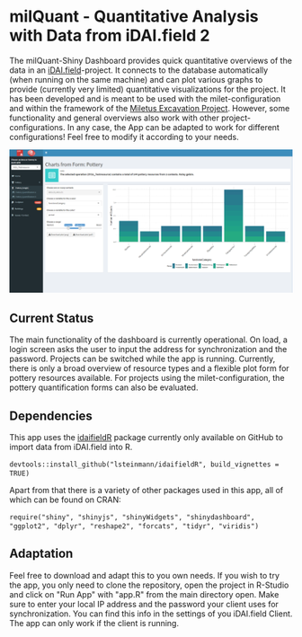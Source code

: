 # milQuant - Quantitative Analysis with Data from iDAI.field 2

The milQuant-Shiny Dashboard provides quick quantitative overviews of the data in an [iDAI.field](https://github.com/dainst/idai-field)-project. It connects to the database automatically (when running on the same machine) and can plot various graphs to provide (currently very limited) quantitative visualizations for the project. It has been developed and is meant to be used with the milet-configuration and within the framework of the [Miletus Excavation Project](https://www.kulturwissenschaften.uni-hamburg.de/ka/forschung/lebensformen-megapolis.html). However, some functionality and general overviews also work with other project-configurations. In any case, the App can be adapted to work for different configurations! Feel free to modify it according to your needs. 

![Screenshot from the Dashboard](readme/readme_screenshot.png "Screenshot from the Dashboard")

## Current Status

The main functionality of the dashboard is currently operational. On load, a login screen asks the user to input the address for synchronization and the password. Projects can be switched while the app is running. Currently, there is only a broad overview of resource types and a flexible plot form for pottery resources available. For projects using the milet-configuration, the pottery quantification forms can also be evaluated.

## Dependencies

This app uses the [idaifieldR](https://github.com/lsteinmann/idaifieldR) package currently only available on GitHub to import data from iDAI.field into R. 

```
devtools::install_github("lsteinmann/idaifieldR", build_vignettes = TRUE)
```

Apart from that there is a variety of other packages used in this app, all of which can be found on CRAN: 

```
require("shiny", "shinyjs", "shinyWidgets", "shinydashboard", "ggplot2", "dplyr", "reshape2", "forcats", "tidyr", "viridis")
```

## Adaptation

Feel free to download and adapt this to you own needs. If you wish to try the app, you only need to clone the repository, open the project in R-Studio and click on "Run App" with "app.R" from the main directory open. Make sure to enter your local IP address and the password your client uses for synchronization. You can find this info in the settings of you iDAI.field Client. The app can only work if the client is running.
